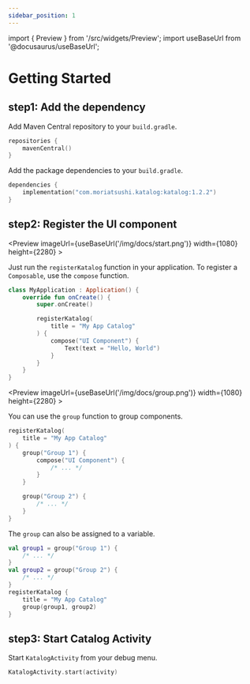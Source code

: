 ```yaml
---
sidebar_position: 1
---
```


import { Preview } from '/src/widgets/Preview';
import useBaseUrl from '@docusaurus/useBaseUrl';

# Getting Started
## step1: Add the dependency

Add Maven Central repository to your `build.gradle`.

```kotlin
repositories {
    mavenCentral()
}
```

Add the package dependencies to your `build.gradle`.

```kotlin
dependencies {
    implementation("com.moriatsushi.katalog:katalog:1.2.2")
}
```

## step2: Register the UI component

<Preview
    imageUrl={useBaseUrl('/img/docs/start.png')}
    width={1080}
    height={2280} >

Just run the `registerKatalog` function in your application.
To register a `Composable`, use the `compose` function.

```kotlin
class MyApplication : Application() {
    override fun onCreate() {
        super.onCreate()

        registerKatalog(
            title = "My App Catalog"
        ) {
            compose("UI Component") {
                Text(text = "Hello, World")
            }
        }
    }
}
```

</Preview>

<Preview
    imageUrl={useBaseUrl('/img/docs/group.png')}
    width={1080}
    height={2280} >

You can use the `group` function to group components.

```kotlin
registerKatalog(
    title = "My App Catalog"
) {
    group("Group 1") {
        compose("UI Component") {
            /* ... */
        }
    }

    group("Group 2") {
        /* ... */
    }
}
```

The `group` can also be assigned to a variable.

```kotlin
val group1 = group("Group 1") {
    /* ... */
}
val group2 = group("Group 2") {
    /* ... */
}
registerKatalog {
    title = "My App Catalog"
    group(group1, group2)
}
```

</Preview>

## step3: Start Catalog Activity

Start `KatalogActivity` from your debug menu.

```kotlin
KatalogActivity.start(activity)
```
